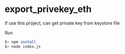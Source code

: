 # export_privekey_eth
If use this project, can get private key from keystore file

Run 

```sh
$> npm install
$> node index.js
```
